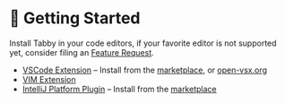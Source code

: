 # 👋 Getting Started

Install Tabby in your code editors, if your favorite editor is not supported yet, consider filing an [Feature Request](https://github.com/TabbyML/tabby/issues/new?assignees=&labels=enhancement&projects=&template=feature_request.md&title=).

* [VSCode Extension](https://github.com/TabbyML/tabby/tree/main/clients/vscode) – Install from the [marketplace](https://marketplace.visualstudio.com/items?itemName=TabbyML.vscode-tabby), or [open-vsx.org](https://open-vsx.org/extension/TabbyML/vscode-tabby)
* [VIM Extension](https://github.com/TabbyML/tabby/tree/main/clients/vim)
* [IntelliJ Platform Plugin](https://github.com/TabbyML/tabby/tree/main/clients/intellij) – Install from the [marketplace](https://plugins.jetbrains.com/plugin/22379-tabby)
